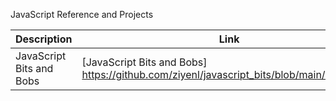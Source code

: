 JavaScript Reference and Projects


| Description              | Link                                                                                    | 
|--------------------------|-----------------------------------------------------------------------------------------|
| JavaScript Bits and Bobs | [JavaScript Bits and Bobs] https://github.com/ziyenl/javascript_bits/blob/main/NOTES.md |

